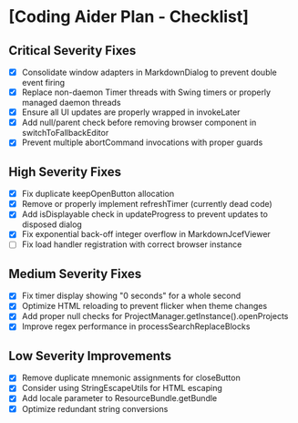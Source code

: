 # [Coding Aider Plan - Checklist]

## Critical Severity Fixes
- [x] Consolidate window adapters in MarkdownDialog to prevent double event firing
- [x] Replace non-daemon Timer threads with Swing timers or properly managed daemon threads
- [x] Ensure all UI updates are properly wrapped in invokeLater
- [x] Add null/parent check before removing browser component in switchToFallbackEditor
- [x] Prevent multiple abortCommand invocations with proper guards

## High Severity Fixes
- [x] Fix duplicate keepOpenButton allocation
- [x] Remove or properly implement refreshTimer (currently dead code)
- [x] Add isDisplayable check in updateProgress to prevent updates to disposed dialog
- [x] Fix exponential back-off integer overflow in MarkdownJcefViewer
- [ ] Fix load handler registration with correct browser instance

## Medium Severity Fixes
- [x] Fix timer display showing "0 seconds" for a whole second
- [x] Optimize HTML reloading to prevent flicker when theme changes
- [x] Add proper null checks for ProjectManager.getInstance().openProjects
- [x] Improve regex performance in processSearchReplaceBlocks

## Low Severity Improvements
- [x] Remove duplicate mnemonic assignments for closeButton
- [x] Consider using StringEscapeUtils for HTML escaping
- [x] Add locale parameter to ResourceBundle.getBundle
- [x] Optimize redundant string conversions
